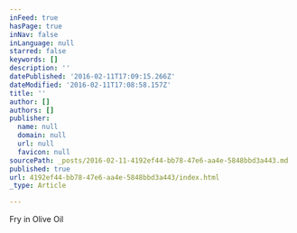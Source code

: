```yaml
---
inFeed: true
hasPage: true
inNav: false
inLanguage: null
starred: false
keywords: []
description: ''
datePublished: '2016-02-11T17:09:15.266Z'
dateModified: '2016-02-11T17:08:58.157Z'
title: ''
author: []
authors: []
publisher:
  name: null
  domain: null
  url: null
  favicon: null
sourcePath: _posts/2016-02-11-4192ef44-bb78-47e6-aa4e-5848bbd3a443.md
published: true
url: 4192ef44-bb78-47e6-aa4e-5848bbd3a443/index.html
_type: Article

---
```

Fry in Olive Oil